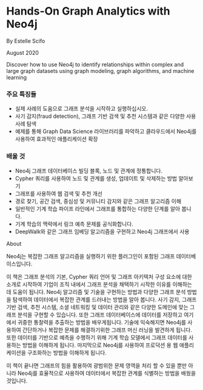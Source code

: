 # Hands-On Graph Analytics with Neo4j

By Estelle Scifo

August 2020

Discover how to use Neo4j to identify relationships within complex and large graph datasets using graph modeling, graph algorithms, and machine learning

### 주요 특징들

* 실제 사례의 도움으로 그래프 분석을 시작하고 실행하십시오.
* 사기 감지(fraud detection), 그래프 기반 검색 및 추천 시스템과 같은 다양한 사용 사례 탐색
* 예제를 통해 Graph Data Science 라이브러리를 파악하고 클라우드에서 Neo4j를 사용하여 효과적인 애플리케이션 확장

### 배울 것

* Neo4j 그래프 데이터베이스 빌딩 블록, 노드 및 관계에 정통합니다.
* Cypher 쿼리를 사용하여 노드 및 관계를 생성, 업데이트 및 삭제하는 방법 알아보기
* 그래프를 사용하여 웹 검색 및 추천 개선
* 경로 찾기, 공간 검색, 중심성 및 커뮤니티 감지와 같은 그래프 알고리즘 이해
* 일반적인 기계 학습 파이프 라인에서 그래프를 통합하는 다양한 단계를 알아 봅니다.
* 기계 학습의 맥락에서 링크 예측 문제를 공식화합니다.
* DeepWalk와 같은 그래프 임베딩 알고리즘을 구현하고 Neo4j 그래프에서 사용

About

Neo4j는 복잡한 그래프 알고리즘을 실행하기 위한 플러그인이 포함된 그래프 데이터베이스입니다.

이 책은 그래프 분석의 기본, Cypher 쿼리 언어 및 그래프 아키텍처 구성 요소에 대한 소개로 시작하여 기업이 조직 내에서 그래프 분석을 채택하기 시작한 이유를 이해하는 데 도움이 됩니다. Neo4j 알고리즘 및 기술을 구현하는 방법과 다양한 그래프 분석 방법을 탐색하여 데이터에서 복잡한 관계를 드러내는 방법을 알아 봅니다. 사기 감지, 그래프 기반 검색, 추천 시스템, 소셜 네트워킹 및 데이터 관리와 같은 다양한 도메인에 맞는 그래프 분석을 구현할 수 있습니다. 또한 그래프 데이터베이스에 데이터를 저장하고 여기에서 귀중한 통찰력을 추출하는 방법을 배우게됩니다. 기술에 익숙해지면 Neo4j를 사용하여 간단하거나 복잡한 문제를 해결하기위한 그래프 머신 러닝을 발견하게 됩니다. 또한 데이터를 기반으로 예측을 수행하기 위해 기계 학습 모델에서 그래프 데이터를 사용하는 방법을 이해하게 됩니다. 마지막으로 Neo4j를 사용하여 프로덕션 용 웹 애플리케이션을 구조화하는 방법을 이해하게 됩니다.

이 책이 끝나면 그래프의 힘을 활용하여 광범위한 문제 영역을 처리 할 수 있을 뿐만 아니라 Neo4j를 효율적으로 사용하여 데이터에서 복잡한 관계를 식별하는 방법을 배웠을 것입니다.